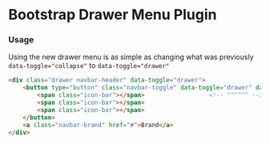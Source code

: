 # Bootstrap Drawer Menu Plugin

### Usage

Using the new drawer menu is as simple as changing what was previously `data-toggle="collapse"` to `data-toggle="drawer"`

```html
<div class="drawer navbar-header" data-toggle="drawer">
    <button type="button" class="navbar-toggle" data-toggle="drawer" data-target=".navbar-responsive-collapse">
        <span class="icon-bar"></span>                  <!-- ^^^^^^ -->
        <span class="icon-bar"></span>
        <span class="icon-bar"></span>
    </button>
    <a class="navbar-brand" href="#">Brand</a>
</div>
```
